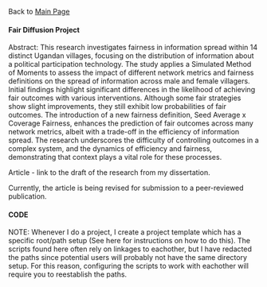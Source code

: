 Back to [Main Page](https://github.com/jsachs802/research_overview/blob/main/README.md)

#### Fair Diffusion Project

Abstract: This research investigates fairness in information spread within 14 distinct Ugandan villages, focusing on the distribution of information about a political participation technology. The study applies a Simulated Method of Moments to assess the impact of different network metrics and fairness definitions on the spread of information across male and female villagers. Initial findings highlight significant differences in the likelihood of achieving fair outcomes with various interventions. Although some fair strategies show slight improvements, they still exhibit low probabilities of fair outcomes. The introduction of a new fairness definition, Seed Average x Coverage Fairness, enhances the prediction of fair outcomes across many network metrics, albeit with a trade-off in the efficiency of information spread. The research underscores the difficulty of controlling outcomes in a complex system, and the dynamics of efficiency and fairness, demonstrating that context plays a vital role for these processes.

Article - link to the draft of the research from my dissertation. 

Currently, the article is being revised for submission to a peer-reviewed publication. 

#### CODE 

NOTE: Whenever I do a project, I create a project template which has a specific root/path setup (See here for instructions on how to do this). The scripts found here often rely on linkages to eachother, but I have redacted the paths since potential users will probably not have the same directory setup. For this reason, configuring the scripts to work with eachother will require you to reestablish the paths.  

